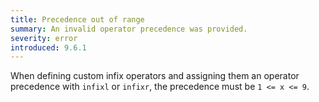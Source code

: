 ```yaml
---
title: Precedence out of range
summary: An invalid operator precedence was provided.
severity: error
introduced: 9.6.1
---
```


When defining custom infix operators and assigning them an operator precedence with `infixl` or `infixr`, the precedence must be `1 <= x <= 9`.

